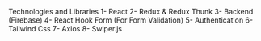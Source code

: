 Technologies and Libraries
  1- React
  2- Redux & Redux Thunk
  3- Backend (Firebase)
  4- React Hook Form (For Form Validation)
  5- Authentication
  6- Tailwind Css
  7- Axios
  8- Swiper.js
